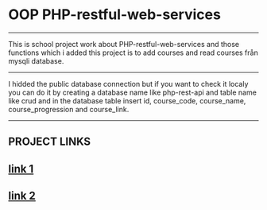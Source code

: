 # OOP PHP-restful-web-services #
---

This is school project work about PHP-restful-web-services and those functions which i added this project is to add courses and read courses från mysqli database.

***
I hidded the public database connection but if you want to check it localy you can do it by creating a database name like php-rest-api and table name like crud and in the database table insert id, course_code, course_name, course_progression and course_link.
***

## PROJECT LINKS ##
[link 1](http://studenter.miun.se/~momo1600/writeable/DT173G/PHP-restful-web-services/)
---
[link 2](http://studenter.miun.se/~momo1600/writeable/DT173G/JavaScript-fetch-API/public/)
---

